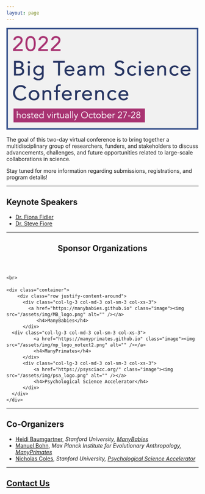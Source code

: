 ```yaml
---
layout: page
---
```



<img src="/assets/img/BTSCon2022_logo.png" alt="" />

The goal of this two-day virtual conference is to bring together a multidisciplinary group of researchers, funders, and stakeholders to discuss advancements, challenges, and future opportunities related to large-scale collaborations in science.

Stay tuned for more information regarding submissions, registrations, and program details!

***
<!--## [Speakers]({{site.baseurl}}/people/) 
-->
## Keynote Speakers
* [Dr. Fiona Fidler](https://findanexpert.unimelb.edu.au/profile/3224-fiona-fidler#)
* [Dr. Steve Fiore](https://csl.ist.ucf.edu/People) 

<!--
***
## [Program]({{site.baseurl}}/schedule/) 
-->

***
<section>
	<header class="major">
		<h2>Sponsor Organizations</h2>
	</header>
	
	<br>
	
	<div class="container">
		<div class="row justify-content-around">
		  <div class="col-lg-3 col-md-3 col-sm-3 col-xs-3">
		    <a href="https://manybabies.github.io" class="image"><img src="/assets/img/MB_logo.png" alt="" /></a>
			   <h4>ManyBabies</h4>
		  </div>
      <div class="col-lg-3 col-md-3 col-sm-3 col-xs-3">
			  <a href="https://manyprimates.github.io" class="image"><img src="/assets/img/mp_logo_notext2.png" alt="" /></a>
			  <h4>ManyPrimates</h4>
		  </div>
		  <div class="col-lg-3 col-md-3 col-sm-3 col-xs-3">
			  <a href="https://psysciacc.org/" class="image"><img src="/assets/img/psa_logo.png" alt="" /></a>
			  <h4>Psychological Science Accelerator</h4>
		  </div>
	  </div>
	</div>
</section>

***
## Co-Organizers
* [Heidi Baumgartner](https://profiles.stanford.edu/heidi-baumgartner), *Stanford University, [ManyBabies](https://manybabies.github.io)*
* [Manuel Bohn](https://manuelbohn.github.io), *Max Planck Institute for Evolutionary Anthropology, [ManyPrimates](https://manyprimates.github.io)*
* [Nicholas Coles](https://hai.stanford.edu/people/nicholas-coles), *Stanford University, [Psychological Science Accelerator](https://psysciacc.org)*

***
## [Contact Us](mailto:bigteamscienceconference@gmail.com)





